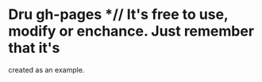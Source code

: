 # Dru gh-pages *// It's free to use, modify or enchance. Just remember that it's
created as an example.
